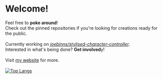 # Welcome!
Feel free to **poke around**!<br/>
Check out the pinned repositories if you're looking for creations ready for the public.<br/>
<br/>
Currently working on [*joebinns/stylised-character-controller*](https://github.com/joebinns/stylised-character-controller).<br/>
Interested in what's being done? **Get involved**y!<br/>
<br/>
Visit [my website](https://joebinns.com/) for more.<br/>
<br/>
[![Top Langs](https://github-readme-stats.vercel.app/api/top-langs/?username=joebinns&langs_count=10&layout=compact)](https://github.com/anuraghazra/github-readme-stats)
